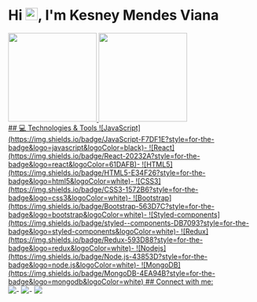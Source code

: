 <!--<p align="left"><img src="https://komarev.com/ghpvc/?username=truenski" alt="truenski" /></p>--!>

<h1 align = "justify"> Hi <img src="https://media.giphy.com/media/hvRJCLFzcasrR4ia7z/giphy.gif" width="25px">, I'm Kesney Mendes Viana</h1>


 <div>
  <a href="https://github.com/truenski">
  <img height="180em" src="https://github-readme-stats.vercel.app/api?username=truenski&show_icons=true&theme=dracula&include_all_commits=true&count_private=true"/>
  <img height="180em" src="https://github-readme-stats.vercel.app/api/top-langs/?username=truenski&layout=compact&langs_count=7&theme=dracula"/>
</div>


 

## 💻 Technologies & Tools
 
![JavaScript](https://img.shields.io/badge/JavaScript-F7DF1E?style=for-the-badge&logo=javascript&logoColor=black)-
![React](https://img.shields.io/badge/React-20232A?style=for-the-badge&logo=react&logoColor=61DAFB)-
![HTML5](https://img.shields.io/badge/HTML5-E34F26?style=for-the-badge&logo=html5&logoColor=white)-
![CSS3](https://img.shields.io/badge/CSS3-1572B6?style=for-the-badge&logo=css3&logoColor=white)-
![Bootstrap](https://img.shields.io/badge/Bootstrap-563D7C?style=for-the-badge&logo=bootstrap&logoColor=white)-
![Styled-components](https://img.shields.io/badge/styled--components-DB7093?style=for-the-badge&logo=styled-components&logoColor=white)-
![Redux](https://img.shields.io/badge/Redux-593D88?style=for-the-badge&logo=redux&logoColor=white)-
![Nodejs](https://img.shields.io/badge/Node.js-43853D?style=for-the-badge&logo=node.js&logoColor=white)-
![MongoDB](https://img.shields.io/badge/MongoDB-4EA94B?style=for-the-badge&logo=mongodb&logoColor=white)


 
 
## Connect with me:
<div> 
 
  <a href="https://api.whatsapp.com/send?phone=5571986391371" target="_blank"><img src="https://img.shields.io/badge/WhatsApp-25D366?style=for-the-badge&logo=whatsapp&logoColor=white" target="_blank"></a>-
  <a href = "mailto:kesneymendes@gmail.com"><img src="https://img.shields.io/badge/-Gmail-%23333?style=for-the-badge&logo=gmail&logoColor=white" target="_blank"></a>-
  <a href="https://www.linkedin.com/in/kesneymendesviana" target="_blank"><img src="https://img.shields.io/badge/-LinkedIn-%230077B5?style=for-the-badge&logo=linkedin&logoColor=white" target="_blank"></a> 
 

 
</div>














